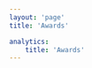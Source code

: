 ```yaml
---
layout: 'page'
title: 'Awards'

analytics:
    title: 'Awards'
---
```


<script setup>
    // import { data as awards } from './awards.data'
    // import { data as companies } from '../globals/companies.data'
    // import AwardList from '../components/AwardList.vue'
    // import _ from 'lodash'

    // const data = {}
    // _.each(companies, (value, key) => {
    //     data[value.slug] = _.filter(awards, o => { return o.company.slug == value.slug })
    // });
    // data.total = awards.length;

    import AwardsPage from './Awards.vue'
</script>

<AwardsPage></AwardsPage>

<!-- # Awards

Me or my work has been recognized with **{{ data.total }} awards**.

<h2 class="logo amazon">Amazon Awards</h2>
<AwardList :data="data.amazon"></AwardList>

<h2 class="logo disney">Disney Awards</h2>
<AwardList :data="data.disney"></AwardList>

<h2 class="logo phenomblue">Phenomblue Awards</h2>
<AwardList :data="data.phenomblue"></AwardList> -->